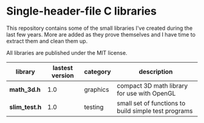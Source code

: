# Single-header-file C libraries

This repository contains some of the small libraries I've created during the
last few years. More are added as they prove themselves and I have time to
extract them and clean them up.

All libraries are published under the MIT license.

library               | lastest version | category | description
--------------------- | --------------- | -------- | --------------------------------
**math_3d.h**         | 1.0             | graphics | compact 3D math library for use with OpenGL
**slim_test.h**       | 1.0             | testing  | small set of functions to build simple test programs
